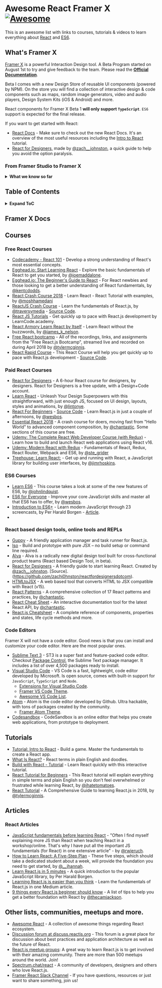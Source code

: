 # Awesome React Framer X [![Awesome](https://awesome.re/badge-flat.svg)](https://awesome.re)

This is an awesome list with links to courses, tutorials & videos to learn everything about [React](https://reactjs.org/) and [ES6](https://tc39.github.io/ecma262/).

## What's Framer X

[Framer X](https://framer.com/x) is a powerful Interaction Design tool. A Beta Program started on August 1st to try and give feedback to the team. Please read the **[Official Documentation](https://framer.gitbook.io/framer/)**.

Beta I comes with a new Design Store of reusable UI components (powered by NPM). On the store you will find a collection of interactive design & code components such as maps, random image generators, video and audio players, Design System Kits (iOS & Android) and more.

React components for Framer X Beta 1 **will only support `TypeScript`**. `ES6` support is expected for the final release.

If you want to get started with React:

- [React Docs](https://reactjs.org/docs/getting-started.html) - Make sure to check out the new React Docs. It's an overview of the most useful resources including the [Intro to React](https://reactjs.org/tutorial/tutorial.html) tutorial.
- [React for Designers](http://reactfordesigners.com/), made by [@zach\_\_johnston](https://twitter.com/zach__johnston), a quick guide to help you avoid the option paralysis.

### From Framer Studio to Framer X

<details>
<summary><b>What we know so far</b></summary>

- [x] `CoffeeScript` will not be supported on Framer X.
- [x] Code based components will support `Typescript` on Beta 1. Plain `ES6` will be supported on the final release.
- [x] `Framer.js` will be ported into a set of `React` helpers for animation, gestures and interpolation. It will be open source.
- [x] React offers a variety of methods to add CSS to a code component, some of this methods are supported on Beta I.
- [x] Framer X will not include a code editor like Framer Studio. Learn more about [how to setup and customize](https://github.com/framer/FramerXDocs/tree/688689a9ac4f47d06eb9e17a32bb7aab6666eca4/application#setup-and-workflow) a code editor.
- To publish packages on the new Design Store is recommended to edit a `readme.md` file. Github has a comprehensive [Intro to `Markdown`](https://guides.github.com/features/mastering-markdown/).
  </details>

## Table of Contents

<details>
<summary><b>Expand ToC</b></summary>

- [Framer X Official Docs](#framerxdocs)
- [Free React Courses](#free-react-courses)
- [Paid React Courses](#paid-react-courses)
- [ES6 Courses](#es6-courses)
- [Tools](#react-based-design-tools-online-tools-and-repls)
- [Code Editors](#code-editors)
- [Tutorials](#tutorials)
- [Articles](#articles)
- [Meetups](#communities-meetups-and-more)

</details>

## Framer X Docs

## Courses

### Free React Courses

- [Codecademy - React 101](https://www.codecademy.com/learn/react-101) - Develop a strong understanding of React's most essential concepts.
- [Egghead.io: Start Learning React](https://egghead.io/courses/start-learning-react) - Explore the basic fundamentals of React to get you started, by [@joemaddalone](https://twitter.com/joemaddalone).
- [Egghead.io: The Beginner's Guide to React](https://egghead.io/courses/the-beginner-s-guide-to-react) - For React newbies and those looking to get a better understanding of React fundamentals, by [@kentcdodds](https://twitter.com/kentcdodds).
- [React Crash Course 2018](https://www.youtube.com/watch?v=Ke90Tje7VS0) - Learn React - React Tutorial with examples, by [@moshhamedani](http://www.twitter.com/moshhamedani)
- [ReactJS Crash Course](https://youtu.be/A71aqufiNtQ) - Learn the fundamentals of React.js, by [@traversymedia](https://twitter.com/traversymedia) - [Source Code](https://github.com/bradtraversy/projectmanager).
- [React JS Tutorials](https://www.youtube.com/playlist?list=PLoYCgNOIyGABj2GQSlDRjgvXtqfDxKm5b) - Get quickly up to pace with React.js development by LearnCode.academy.
- [React Armory Learn React by Itself](https://reactarmory.com/guides/learn-react-by-itself) - Learn React without the buzzwords, by [@james_k_nelson](https://twitter.com/james_k_nelson).
- [Free React bootcamp](https://tylermcginnis.com/free-react-bootcamp/) - All of the recordings, links, and assignments from the "Free React.js Bootcamp", streamed live and recorded on during April 2018 by [@tylermcginnis](https://twitter.com/tylermcginnis).
- [React Rapid Course](https://www.youtube.com/watch?v=MhkGQAoc7bc&list=PLoYCgNOIyGABj2GQSlDRjgvXtqfDxKm5b) - This React Course will help you get quickly up to pace with React.js development - [Source Code](https://github.com/learncodeacademy/react-js-tutorials).

### Paid React Courses

- [React for Designers](https://designcode.io/react) - A 6-hour React course for designers, by designers. React for Designers is a free update, with a Design+Code account.
- [Learn React](https://learnreact.design/) - Unleash Your Design Superpowers with this straightforward, with just enough JS, focused on UI design, layouts, styles and animations, by [@lintonye](https://twitter.com/lintonye).
- [React For Beginners](https://reactforbeginners.com/) - [Source Code](https://github.com/wesbos/React-For-Beginners-Starter-Files) - Learn React.js in just a couple of afternoons, by [@wesbos](https://twitter.com/wesbos).
- [Essential React 2018](https://learnreact.com/lessons/2018-essential-react-1-overview) - A crash course for doers, moving fast from "Hello World" to advanced component composition, by [@chantastic](https://twitter.com/chantastic). Some sections of this course are free.
- [Udemy: The Complete React Web Developer Course (with Redux)](https://www.udemy.com/react-2nd-edition/) - Learn how to build and launch React web applications using React v16.
- [Udemy: Modern React with Redux](https://www.udemy.com/react-redux/) - Fundamentals of React, Redux, React Router, Webpack and ES6, by [@ste_grider](https://twitter.com/ste_grider)
- [Treehouse: Learn React:](https://teamtreehouse.com/tracks/learn-react) - Get up and running with React, a JavaScript library for building user interfaces, by [@jimrhoskins](https://twitter.com/jimrhoskins).

### ES6 Courses

- [Learn ES6](https://egghead.io/courses/learn-es6-ecmascript-2015) - This course takes a look at some of the new features of ES6, by [@johnlindquist](https://twitter.com/johnlindquist).
- [ES6 for Everyone](https://es6.io/) - Improve your core JavaScript skills and master all that ES6 has to offer, by [@wesbos](https://twitter.com/wesbos).
- [Introduction to ES6+](https://scrimba.com/g/gintrotoes6) - Learn modern JavaScript through 23 screencasts, by Per Harald Borgen - [Article](https://medium.freecodecamp.org/want-to-learn-es6-take-this-free-23-part-course-and-become-a-javascript-ninja-55002db1ff74).
-

### React based design tools, online tools and REPLs

- [Guppy](https://github.com/joshwcomeau/guppy) - A friendly application manager and task runner for React.js.
- [Iso](https://compositor.io/iso/) - Build and prototype with pure JSX – no build setup or command line required.
- [Alva](https://github.com/meetalva/alva) - Alva is a radically new digital design tool built for cross-functional product teams (React based Design Tool, in beta).
- [React for Designers](http://reactfordesigners.com/) - A friendly guide to start learning React. Created by [@zach\_\_johnston](https://twitter.com/zach__johnston). [Source].(https://github.com/zachj0hnston/reactfordesignersdotcom).
- [HTMLtoJSX](https://magic.reactjs.net/htmltojsx.htm) - A web based tool that converts HTML to JSX compatible with React (v15).
- [React Patterns](https://reactpatterns.com/) - A comprehensive collection of 17 React patterns and practices, by [@chantastic](https://twitter.com/chantastic).
- [React Cheat Sheet](https://reactcheatsheet.com/) - An interactive documentation tool for the latest React API, by [@chantastic](https://twitter.com/chantastic).
- [React.js Cheatsheet](https://devhints.io/react) - A complete reference of components, properties and states, life cycle methods and more.

### Code Editors

Framer X will not have a code editor. Good news is that you can install and customize your code editor. Here are the most popular ones.

- [Sublime Text 3](https://www.sublimetext.com/3) - ST3 is a super fast and feature-packed code editor. Checkout [Package Control](https://packagecontrol.io/), the Sublime Text package manager. It includes a list of over 4,500 packages ready to install.
- [Visual Studio Code](https://code.visualstudio.com/download) - VS Code is a fast, lightweight, code editor developed by Microsoft. Is open source, comes with built-in support for `JavaScript`, `TypeScript` and `Node`.
  - [Extensions for Visual Studio Code](https://marketplace.visualstudio.com/search?term=React&target=VSCode&category=All%20categories&sortBy=Relevance).
  - [Framer VS Code Theme](https://github.com/framer/syntax-vsc).
  - [Awesome VS Code List](https://github.com/viatsko/awesome-vscode).
- [Atom](https://atom.io/) - Atom is the code editor developed by Github. Ultra hackable, with tons of packages created by the community.
  - [Framer Atom Theme](https://github.com/framer/syntax-atom).
- [Codesandbox](https://codesandbox.io/dashboard) - CodeSandbox is an online editor that helps you create web applications, from prototype to deployment.

## Tutorials

- [Tutorial: Intro to React](https://reactjs.org/tutorial/tutorial.html) - Build a game. Master the fundamentals to create a React app.
- [What Is React?](https://learnreact.design/2017/06/08/what-is-react/) - React terms in plain English and doodles.
- [Build with React - Tutorial](http://buildwithreact.com/tutorial) - Learn React quickly with this interactive tutorial.
- [React Tutorial for Beginners](https://ihatetomatoes.net/react-tutorial-for-beginners/) - This React tutorial will explain everything in simple terms and plain English so you don’t feel overwhelmed or frustrated while learning React, by [@ihatetomatoes](https://twitter.com/ihatetomatoes).
- [React Tutorial](https://tylermcginnis.com/reactjs-tutorial-a-comprehensive-guide-to-building-apps-with-react/) - A Comprehensive Guide to learning React.js in 2018, by [@tylermcginnis](https://twitter.com/tylermcginnis).

## Articles

### React Articles

- [JavaScript fundamentals before learning React](https://www.robinwieruch.de/javascript-fundamentals-react-requirements/) - "Often I find myself explaining more JS than React when teaching React in a workshop/online. That's why I have put all the important JS fundamentals (for React) in one extensive article" - by [@rwieruch](https://twitter.com/rwieruch).
- [How to Learn React: A Five-Step Plan](https://www.lullabot.com/articles/how-to-learn-react) - These five steps, which should take a dedicated student about a week, will provide the foundation you need to get started, by [@\_\_jhannah](https://twitter.com/__jhannah).
- [Learn React.js in 5 minutes](https://medium.freecodecamp.org/learn-react-js-in-5-minutes-526472d292f4) - A quick introduction to the popular JavaScript library, by Per Harald Borgen.
- [Learning React.js is easier than you think](https://edgecoders.com/learning-react-js-is-easier-than-you-think-fbd6dc4d935a) - Learn the fundamentals of React.js in one Medium article.
- [9 things every React.js beginner should know](https://camjackson.net/post/9-things-every-reactjs-beginner-should-know) - A list of tips to help you get a better foundation with React by [@thecamjackson](https://twitter.com/thecamjackson).

## Other lists, communities, meetups and more.

- [Awesome React](https://github.com/enaqx/awesome-react) - A collection of awesome things regarding React ecosystem.
- [Discussion forum at discuss.reactjs.org](https://discuss.reactjs.org/) - This forum is a great place for discussion about best practices and application architecture as well as the future of React.
- [React.js meetup groups](https://www.meetup.com/topics/reactjs/): A great way to learn React.js is to get involved with their amazing community. There are more than 500 meetups around the world. Join!
- [Spectrum.chat/react](https://spectrum.chat/react) - A community of developers, designers and others who love React.js.
- [Framer React Slack Channel](https://framer.slack.com/app_redirect?channel=react) - If you have questions, resources or just want to share something, join us!
